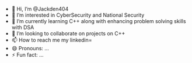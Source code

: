 - 👋 Hi, I’m @Jackden404
- 👀 I’m interested in CyberSecurity and National Security
- 🌱 I’m currently learning C++ along with enhancing problem solving skills with DSA 
- 💞️ I’m looking to collaborate on projects on C++ 
- 📫 How to reach me my linkedin=
- 😄 Pronouns: ...
- ⚡ Fun fact: ...

<!---
Jackden404/Jackden404 is a ✨ special ✨ repository because its `README.md` (this file) appears on your GitHub profile.
You can click the Preview link to take a look at your changes.
--->
